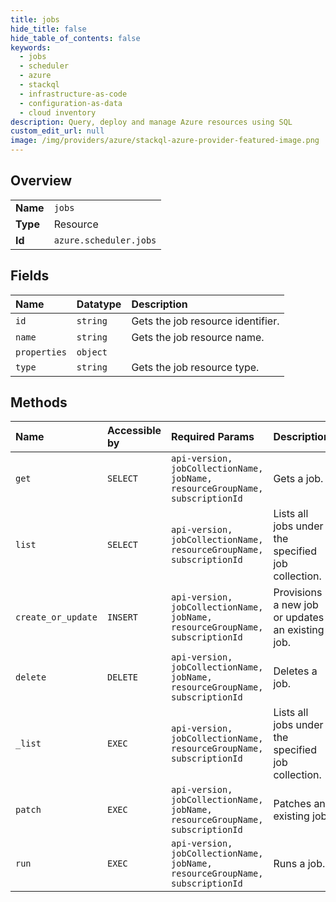 ```yaml
---
title: jobs
hide_title: false
hide_table_of_contents: false
keywords:
  - jobs
  - scheduler
  - azure    
  - stackql
  - infrastructure-as-code
  - configuration-as-data
  - cloud inventory
description: Query, deploy and manage Azure resources using SQL
custom_edit_url: null
image: /img/providers/azure/stackql-azure-provider-featured-image.png
---
```

  
    

## Overview
<table><tbody>
<tr><td><b>Name</b></td><td><code>jobs</code></td></tr>
<tr><td><b>Type</b></td><td>Resource</td></tr>
<tr><td><b>Id</b></td><td><code>azure.scheduler.jobs</code></td></tr>
</tbody></table>

## Fields
| Name | Datatype | Description |
|:-----|:---------|:------------|
| `id` | `string` | Gets the job resource identifier. |
| `name` | `string` | Gets the job resource name. |
| `properties` | `object` |  |
| `type` | `string` | Gets the job resource type. |
## Methods
| Name | Accessible by | Required Params | Description |
|:-----|:--------------|:----------------|:------------|
| `get` | `SELECT` | `api-version, jobCollectionName, jobName, resourceGroupName, subscriptionId` | Gets a job. |
| `list` | `SELECT` | `api-version, jobCollectionName, resourceGroupName, subscriptionId` | Lists all jobs under the specified job collection. |
| `create_or_update` | `INSERT` | `api-version, jobCollectionName, jobName, resourceGroupName, subscriptionId` | Provisions a new job or updates an existing job. |
| `delete` | `DELETE` | `api-version, jobCollectionName, jobName, resourceGroupName, subscriptionId` | Deletes a job. |
| `_list` | `EXEC` | `api-version, jobCollectionName, resourceGroupName, subscriptionId` | Lists all jobs under the specified job collection. |
| `patch` | `EXEC` | `api-version, jobCollectionName, jobName, resourceGroupName, subscriptionId` | Patches an existing job. |
| `run` | `EXEC` | `api-version, jobCollectionName, jobName, resourceGroupName, subscriptionId` | Runs a job. |
